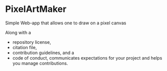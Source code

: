 # PixelArtMaker
Simple Web-app that allows one to draw on a pixel canvas


Along with a 
- repository license, 
- citation file, 
- contribution guidelines, and a 
- code of conduct, 
communicates expectations for your project and helps you manage contributions.
